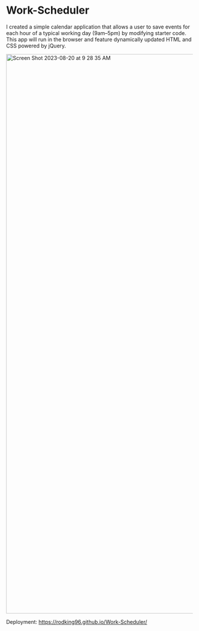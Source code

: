 # Work-Scheduler

I created a simple calendar application that allows a user to save events for each hour of a typical working day (9am&ndash;5pm) by modifying starter code. This app will run in the browser and feature dynamically updated HTML and CSS powered by jQuery.











<img width="1508" alt="Screen Shot 2023-08-20 at 9 28 35 AM" src="https://github.com/rodking96/Work-Scheduler/assets/70154047/9a5e477f-6864-46bf-a0fa-69fb80103b7f">



Deployment: https://rodking96.github.io/Work-Scheduler/

